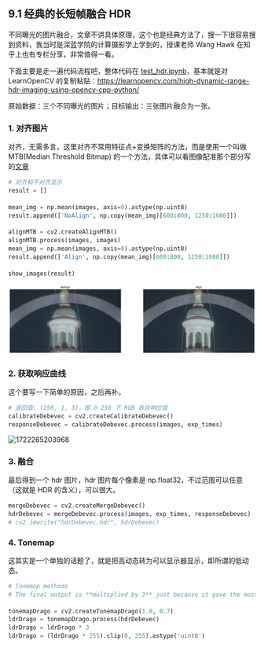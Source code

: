 ## 9.1 经典的长短帧融合 HDR

不同曝光的图片融合，文章不讲具体原理，这个也是经典方法了，搜一下很容易搜到资料，我当时是深蓝学院的计算摄影学上学到的，授课老师 Wang Hawk 在知乎上也有专栏分享，非常值得一看。

下面主要是走一遍代码流程吧，整体代码在 [test_hdr.ipynb](../code/test_hdr.ipynb)，基本就是对 LearnOpenCV 的复制粘贴：https://learnopencv.com/high-dynamic-range-hdr-imaging-using-opencv-cpp-python/

原始数据：三个不同曝光的图片；目标输出：三张图片融合为一张。

### 1. 对齐图片

对齐，无需多言，这里对齐不常用特征点+变换矩阵的方法，而是使用一个叫做 MTB(Median Threshold Bitmap) 的一个方法，具体可以看图像配准那个部分写的[文章](./docs/5.3.md)

```python
# 对齐和不对齐显示
result = []

mean_img = np.mean(images, axis=0).astype(np.uint8)
result.append(['NoAlign', np.copy(mean_img)[600:800, 1250:1600]])

alignMTB = cv2.createAlignMTB()
alignMTB.process(images, images)
mean_img = np.mean(images, axis=0).astype(np.uint8)
result.append(['Align', np.copy(mean_img)[600:800, 1250:1600]])

show_images(result)
```

![1722265203968](image/9.1/1722265203968.png)

### 2. 获取响应曲线

这个要写一下简单的原因，之后再补。

```python
# 返回值: (256, 1, 3)，即 0-256 下 RGB 各自响应值
calibrateDebevec = cv2.createCalibrateDebevec()
responseDebevec = calibrateDebevec.process(images, exp_times)
```

![1722265203968](image/9.1/responseCurve.png)

### 3. 融合

最后得到一个 hdr 图片，hdr 图片每个像素是 np.float32，不过范围可以任意（这就是 HDR 的含义），可以很大。

```python
mergeDebevec = cv2.createMergeDebevec()
hdrDebevec = mergeDebevec.process(images, exp_times, responseDebevec)
# cv2.imwrite("hdrDebevec.hdr", hdrDebevec)
```

### 4. Tonemap

这其实是一个单独的话题了，就是把高动态转为可以显示器显示，即所谓的低动态。

```python
# Tonemap methods
# The final output is **multiplied by 3** just because it gave the most pleasing results

tonemapDrago = cv2.createTonemapDrago(1.0, 0.7)
ldrDrago = tonemapDrago.process(hdrDebevec)
ldrDrago = ldrDrago * 3
ldrDrago = (ldrDrago * 255).clip(0, 255).astype('uint8')
```
